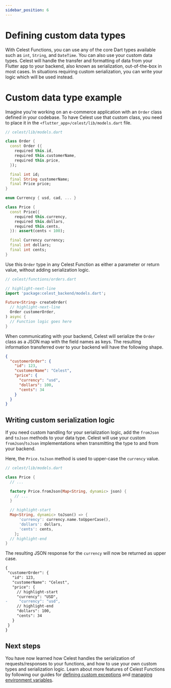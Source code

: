 ```yaml
---
sidebar_position: 6
---
```


# Defining custom data types

With Celest Functions, you can use any of the core Dart types available such as `int`, `String`, and `DateTime`. You can also use your custom data types. Celest will handle the transfer and formatting of data from your Flutter app to your backend, also known as serialization, out-of-the-box in most cases. In situations requiring custom serialization, you can write your logic which will be used instead.

# Custom data type example

Imagine you're working on an e-commerce application with an `Order` class defined in your codebase. To have Celest use that custom class, you need to place it in the `<flutter_app>/celest/lib/models.dart` file.

```dart
// celest/lib/models.dart

class Order {
  const Order ({
    required this.id,
    required this.customerName,
    required this.price,
  });

  final int id;
  final String customerName;
  final Price price;
}

enum Currency { usd, cad, ... }

class Price {
  const Price({
    required this.currency,
    required this.dollars,
    required this.cents,
  }): assert(cents < 100);

  final Currency currency;
  final int dollars;
  final int cents;
}
```

Use this `Order` type in any Celest Function as either a parameter or return value, without adding serialization logic.

```dart
// celest/functions/orders.dart

// highlight-next-line
import 'package:celest_backend/models.dart';

Future<String> createOrder(
  // highlight-next-line
  Order customerOrder,
) async {
  // Function logic goes here
}
```

When communicating with your backend, Celest will serialize the `Order` class as a JSON map with the field names as keys. The resulting information transferred over to your backend will have the following shape.

```json
{
  "customerOrder": {
    "id": 123,
    "customerName": "Celest",
    "price": {
      "currency": "usd",
      "dollars": 100,
      "cents": 34
    }
  }
}
```


## Writing custom serialization logic

If you need custom handling for your serialization logic, add the `fromJson` and `toJson` methods to your data type. Celest will use your custom `fromJson`/`toJson` implementations when transmitting the type to and from your backend.

Here, the `Price.toJson` method is used to upper-case the `currency` value.

```dart
// celest/lib/models.dart

class Price {
  // ...

  factory Price.fromJson(Map<String, dynamic> json) {
    // ...
  }

  // highlight-start
  Map<String, dynamic> toJson() => {
      'currency': currency.name.toUpperCase(),
      'dollars': dollars,
      'cents': cents,
    };
  // highlight-end
}
```

The resulting JSON response for the `currency` will now be returned as upper case.

 ```diff
{
  "customerOrder": {
    "id": 123,
    "customerName": "Celest",
    "price": {
      // highlight-start
      "currency": "USD",
-     "currency": "usd",
      // highlight-end
      "dollars": 100,
      "cents": 34
    }
  }
}
```

## Next steps

You have now learned how Celest handles the serialization of requests/responses to your functions, and how to use your own custom types and serialization logic. Learn about more features of Celest Functions by following our guides for [defining custom exceptions](/docs/functions/exceptions.md) and [managing environment variables](/docs/functions/env-variables.md).
